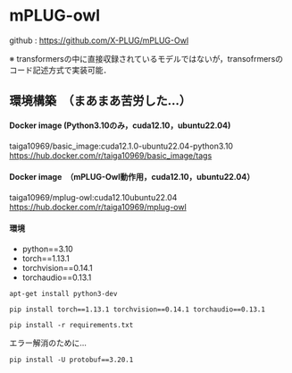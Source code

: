 # mPLUG-owl

github : https://github.com/X-PLUG/mPLUG-Owl

※ transformersの中に直接収録されているモデルではないが，transofrmersのコード記述方式で実装可能．

## 環境構築　（まあまあ苦労した...）

#### Docker image (Python3.10のみ，cuda12.10，ubuntu22.04)
taiga10969/basic_image:cuda12.1.0-ubuntu22.04-python3.10<br>
https://hub.docker.com/r/taiga10969/basic_image/tags<br>

#### Docker image　（mPLUG-Owl動作用，cuda12.10，ubuntu22.04）
taiga10969/mplug-owl:cuda12.10ubuntu22.04<br>
https://hub.docker.com/r/taiga10969/mplug-owl<br>

#### 環境
* python==3.10
* torch==1.13.1
* torchvision==0.14.1
* torchaudio==0.13.1
```
apt-get install python3-dev
```
```
pip install torch==1.13.1 torchvision==0.14.1 torchaudio==0.13.1
```
```
pip install -r requirements.txt
```


エラー解消のために…
```
pip install -U protobuf==3.20.1
```

